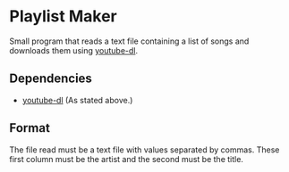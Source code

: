 # Playlist Maker

Small program that reads a text file containing a list of songs and downloads them using [youtube-dl](https://www.youtube-dl.org).

## Dependencies
- [youtube-dl](https://www.youtube-dl.org) (As stated above.)

## Format
The file read must be a text file with values separated by commas.
These first column must be the artist and the second must be the title.
